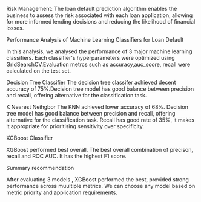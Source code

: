 Risk Management: The loan default prediction algorithm enables the business to assess the risk associated with each loan application, allowing for more informed lending decisions and reducing the likelihood of financial losses.


Performance Analysis of Machine Learning Classifiers for Loan Default

In this analysis, we analysed the performance of 3 major machine learning classifiers.
Each classifier's hyperparameters were optimized using GridSearchCV.Evaluation metrcs such as accuracy,auc_score, recall were calculated on the test set.


Decision Tree Classifier
The decision tree classifer achieved decent accuracy of 75%.Decision tree model has good balance between precision and recall, offering alternative for the classification task.

K Nearest Neihgbor
The KNN achieved lower accuracy of 68%.  Decision tree model has good balance between precision and recall, offering alternative for the classification task. Recall has good rate of 35%, it makes it appropriate for prioritising sensitivity over specificity.

XGBoost Classifier 

XGBoost performed best overall. The best overall combination of precison, recall and ROC AUC. It has the highest F1 score. 

Summary recommendation

After evaluating 3 models , XGBoost performed the best, provided strong performance across muultiple metrics. We can choose any model based on metric priority and application requirements. 
